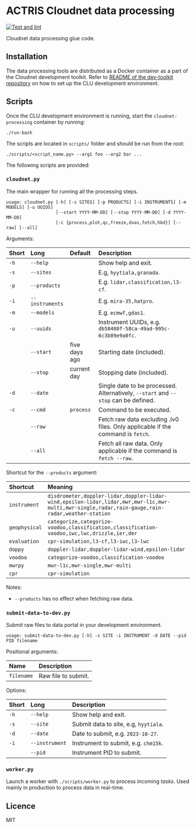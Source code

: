# ACTRIS Cloudnet data processing

[![Test and lint](https://github.com/actris-cloudnet/cloudnet-processing/actions/workflows/test.yml/badge.svg)](https://github.com/actris-cloudnet/cloudnet-processing/actions/workflows/test.yml)

Cloudnet data processing glue code.

## Installation

The data processing tools are distributed as a Docker container as a part of the Cloudnet development toolkit.
Refer to [README of the dev-toolkit repository](https://github.com/actris-cloudnet/dev-toolkit/) on how to set up the CLU development environment.

## Scripts

Once the CLU development environment is running, start the `cloudnet-processing` container by running:

    ./run-bash

The scripts are located in `scripts/` folder and should be run from the root:

    ./scripts/<script_name.py> --arg1 foo --arg2 bar ...

The following scripts are provided:

### `cloudnet.py`

The main wrapper for running all the processing steps.

    usage: cloudnet.py [-h] [-s SITES] [-p PRODUCTS] [-i INSTRUMENTS] [-m MODELS] [-u UUIDS]
                       [--start YYYY-MM-DD] [--stop YYYY-MM-DD] [-d YYYY-MM-DD]
                       [-c {process,plot,qc,freeze,dvas,fetch,hkd}] [--raw] [--all]

Arguments:

| Short | Long            | Default       | Description                                                                        |
| :---- | :-------------- | :------------ | :--------------------------------------------------------------------------------- |
| `-h`  | `--help`        |               | Show help and exit.                                                                |
| `-s`  | `--sites`       |               | E.g, `hyytiala,granada`.                                                           |
| `-p`  | `--products`    |               | E.g. `lidar,classification,l3-cf`.                                                 |
| `-i`  | `--instruments` |               | E.g. `mira-35,hatpro`.                                                             |
| `-m`  | `--models`      |               | E.g. `ecmwf,gdas1`.                                                                |
| `-u`  | `--uuids`       |               | Instrument UUIDs, e.g. `db58480f-58ca-49ad-995c-6c3b89e9a0fc`.                     |
|       | `--start`       | five days ago | Starting date (included).                                                          |
|       | `--stop`        | current day   | Stopping date (included).                                                          |
| `-d`  | `--date`        |               | Single date to be processed. Alternatively, `--start` and `--stop` can be defined. |
| `-c`  | `--cmd`         | `process`     | Command to be executed.                                                            |
|       | `--raw`         |               | Fetch raw data excluding .lv0 files. Only applicable if the command is `fetch`.    |
|       | `--all`         |               | Fetch all raw data. Only applicable if the command is `fetch --raw`.               |

Shortcut for the `--products` argument:

| Shortcut      | Meaning                                                                                                                                         |
| :------------ | :---------------------------------------------------------------------------------------------------------------------------------------------- |
| `instrument`  | `disdrometer,doppler-lidar,doppler-lidar-wind,epsilon-lidar,lidar,mwr,mwr-l1c,mwr-multi,mwr-single,radar,rain-gauge,rain-radar,weather-station` |
| `geophysical` | `categorize,categorize-voodoo,classification,classification-voodoo,iwc,lwc,drizzle,ier,der`                                                     |
| `evaluation`  | `cpr-simulation,l3-cf,l3-iwc,l3-lwc`                                                                                                            |
| `doppy`       | `doppler-lidar,doppler-lidar-wind,epsilon-lidar`                                                                                                |
| `voodoo`      | `categorize-voodoo,classification-voodoo`                                                                                                       |
| `mwrpy`       | `mwr-l1c,mwr-single,mwr-multi`                                                                                                                  |
| `cpr`         | `cpr-simulation`                                                                                                                                |

Notes:

- `--products` has no effect when fetching raw data.

### `submit-data-to-dev.py`

Submit raw files to data portal in your development environment.

    usage: submit-data-to-dev.py [-h] -s SITE -i INSTRUMENT -d DATE --pid PID filename

Positional arguments:

| Name       | Description         |
| :--------- | :------------------ |
| `filename` | Raw file to submit. |

Options:

| Short | Long           | Description                           |
| :---- | :------------- | :------------------------------------ |
| `-h`  | `--help`       | Show help and exit.                   |
| `-s`  | `--site`       | Submit data to site, e.g, `hyytiala`. |
| `-d`  | `--date`       | Date to submit, e.g. `2023-10-27`.    |
| `-i`  | `--instrument` | Instrument to submit, e.g. `chm15k`.  |
|       | `--pid`        | Instrument PID to submit.             |

### `worker.py`

Launch a worker with `./scripts/worker.py` to process incoming _tasks_. Used mainly in production to process data in real-time.

## Licence

MIT
